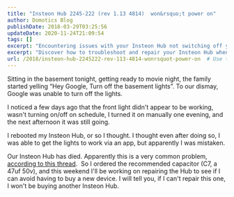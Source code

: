 ```yaml
---
title: "Insteon Hub 2245-222 (rev 1.13 4814)  won&rsquo;t power on"
author: Domotics Blog
publishDate: 2018-03-29T03:25:56
updateDate: 2020-11-24T21:09:54
tags: []
excerpt: "Encountering issues with your Insteon Hub not switching off your lights? Discover common problems and DIY repair solutions in our latest blog post."
excerpt: "Discover how to troubleshoot and repair your Insteon Hub when lights won't turn off. Learn about a common issue and the solution for fixing it at home."
url: /2018/insteon-hub-2245222-rev-113-4814-wonrsquot-power-on  # Use the generated URL with year
---
```

<p>Sitting in the basement tonight, getting ready to movie night, the family started yelling &ldquo;Hey Google, Turn off the basement lights&rdquo;. To our dismay, Google was unable to turn off the lights.</p>    <p>I noticed a few days ago that the front light didn't appear to be working, wasn't turning on/off on schedule, I turned it on manually one evening, and the next afternoon it was still going.</p>    <p>I rebooted my Insteon Hub, or so I thought. I thought even after doing so, I was able to get the lights to work via an app, but apparently I was mistaken.</p>    <p>Our Insteon Hub has died. Apparently this is a very common problem, <a href="https://forum.insteon.com/forum/main-category/insteon-products/insteon-hub/94559-insteon-hub-not-powering-on" target="_blank">according to this thread</a>.&nbsp; So I ordered the recommended capacitor (C7, a 47uf 50v), and this weekend I'll be working on repairing the Hub to see if I can avoid having to buy a new device. I will tell you, if I can't repair this one, I won't be buying another Insteon Hub.</p>   


